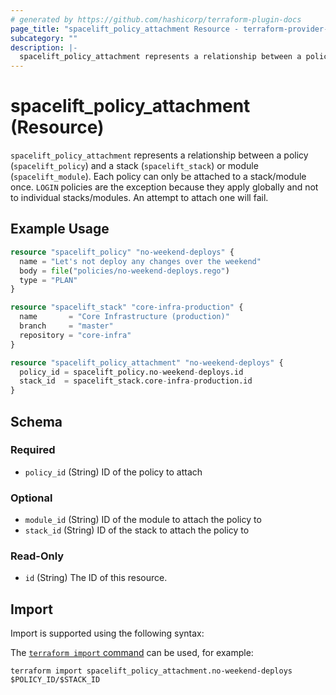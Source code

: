```yaml
---
# generated by https://github.com/hashicorp/terraform-plugin-docs
page_title: "spacelift_policy_attachment Resource - terraform-provider-spacelift"
subcategory: ""
description: |-
  spacelift_policy_attachment represents a relationship between a policy (spacelift_policy) and a stack (spacelift_stack) or module (spacelift_module). Each policy can only be attached to a stack/module once. LOGIN policies are the exception because they apply globally and not to individual stacks/modules. An attempt to attach one will fail.
---
```


# spacelift_policy_attachment (Resource)

`spacelift_policy_attachment` represents a relationship between a policy (`spacelift_policy`) and a stack (`spacelift_stack`) or module (`spacelift_module`). Each policy can only be attached to a stack/module once. `LOGIN` policies are the exception because they apply globally and not to individual stacks/modules. An attempt to attach one will fail.

## Example Usage

```terraform
resource "spacelift_policy" "no-weekend-deploys" {
  name = "Let's not deploy any changes over the weekend"
  body = file("policies/no-weekend-deploys.rego")
  type = "PLAN"
}

resource "spacelift_stack" "core-infra-production" {
  name       = "Core Infrastructure (production)"
  branch     = "master"
  repository = "core-infra"
}

resource "spacelift_policy_attachment" "no-weekend-deploys" {
  policy_id = spacelift_policy.no-weekend-deploys.id
  stack_id  = spacelift_stack.core-infra-production.id
}
```

<!-- schema generated by tfplugindocs -->
## Schema

### Required

- `policy_id` (String) ID of the policy to attach

### Optional

- `module_id` (String) ID of the module to attach the policy to
- `stack_id` (String) ID of the stack to attach the policy to

### Read-Only

- `id` (String) The ID of this resource.

## Import

Import is supported using the following syntax:

The [`terraform import` command](https://developer.hashicorp.com/terraform/cli/commands/import) can be used, for example:

```shell
terraform import spacelift_policy_attachment.no-weekend-deploys $POLICY_ID/$STACK_ID
```

